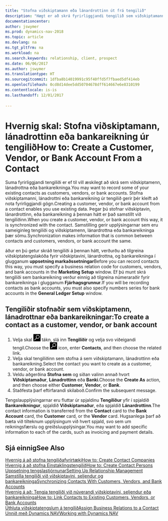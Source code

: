 ```yaml
---
title: "Stofna viðskiptamann eða lánardrottinn út frá tengilið"
description: "Hægt er að skrá fyrirliggjandi tengilið sem viðskiptamann, lánadrottinn eða bankareikninga með því að nota fyrirliggjandi upplýsingar og tiltaka eðli viðskiptasambands."
documentationcenter: 
author: jswymer
ms.prod: dynamics-nav-2018
ms.topic: article
ms.devlang: na
ms.tgt_pltfrm: na
ms.workload: na
ms.search.keywords: relationship, client, prospect
ms.date: 06/06/2017
ms.author: jswymer
ms.translationtype: HT
ms.sourcegitcommit: 1dfba8b14019991c95f40ffd5f7fbaed5df414eb
ms.openlocfilehash: 0cd8d14dee5dd50704678dff614667e6e8310199
ms.contentlocale: is-is
ms.lasthandoff: 12/01/2017

---
```

# <a name="how-to-create-a-customer-vendor-or-bank-account-from-a-contact"></a><span data-ttu-id="03bde-103">Hvernig skal: Stofna viðskiptamann, lánadrottinn eða bankareikning úr tengilið</span><span class="sxs-lookup"><span data-stu-id="03bde-103">How to: Create a Customer, Vendor, or Bank Account From a Contact</span></span>
<span data-ttu-id="03bde-104">Suma fyrirliggjandi tengiliði er ef til vill æskilegt að skrá sem viðskiptamenn, lánadrottna eða bankareikninga.</span><span class="sxs-lookup"><span data-stu-id="03bde-104">You may want to record some of your existing contacts as customers, vendors, or bank accounts.</span></span> <span data-ttu-id="03bde-105">Stofna viðskiptamanni, lánadrottni eða bankareikning úr tengilið gerir þér kleift að nota fyrirliggjandi gögn.</span><span class="sxs-lookup"><span data-stu-id="03bde-105">Creating a customer, vendor, or bank account from a contact enables you use existing data.</span></span> <span data-ttu-id="03bde-106">Þegar þú stofnar viðskiptavin, lánardrottinn, eða bankareikning á þennan hátt er það samstillt við tengiliðinn.</span><span class="sxs-lookup"><span data-stu-id="03bde-106">When you create a customer, vendor, or bank account this way, it is synchronized with the contact.</span></span> <span data-ttu-id="03bde-107">Samstilling gerir upplýsingarnar sem eru sameiginleg tengiliði og viðskiptamenn, lánardrottna eða bankareikninga þær sömu.</span><span class="sxs-lookup"><span data-stu-id="03bde-107">Synchronization makes information that is common between contacts and customers, vendors, or bank account the same.</span></span>

<span data-ttu-id="03bde-108">áður en þú getur skráð tengiliði á þennan hátt, verðurðu að tilgreina viðskiptatengslakóða fyrir viðskiptavini, lánardrottna, og bankareikninga í glugganum **uppsetning markaðssetningar**</span><span class="sxs-lookup"><span data-stu-id="03bde-108">Before you can record contacts this way, you must specify a business relation code for customers, vendors, and bank accounts in the **Marketing Setup** window.</span></span> <span data-ttu-id="03bde-109">Ef þú munt skrá tengiliði sem bankareikning verður einnig að tilgreina númeraraðir fyrir bankareikninga í glugganum **Fjárhagsgrunnur**.</span><span class="sxs-lookup"><span data-stu-id="03bde-109">If you will be recording contacts as bank accounts, you must also specify numbers series for bank accounts in the **General Ledger Setup** window.</span></span>

## <a name="to-create-a-contact-as-a-customer-vendor-or-bank-account"></a><span data-ttu-id="03bde-110">Tengiliðir stofnaðir sem viðskiptamenn, lánadrottnar eða bankareikningar:</span><span class="sxs-lookup"><span data-stu-id="03bde-110">To create a contact as a customer, vendor, or bank account</span></span>
1. <span data-ttu-id="03bde-111">Velja skal ![Leit að síðu eða skýrslu](media/ui-search/search_small.png "Leit að síðu eða skýrslu táknið") tákn, slá inn  **Tengiliðir** og velja svo viðeigandi tengil.</span><span class="sxs-lookup"><span data-stu-id="03bde-111">Choose the ![Search for Page or Report](media/ui-search/search_small.png "Search for Page or Report icon") icon, enter **Contacts**, and then choose the related link.</span></span>
2. <span data-ttu-id="03bde-112">Velja skal tengiliðinn sem stofna á sem viðskiptamann, lánadrottinn eða bankareikning.</span><span class="sxs-lookup"><span data-stu-id="03bde-112">Select the contact you want to create as a customer, vendor, or bank account.</span></span>
3. <span data-ttu-id="03bde-113">Veldu aðgerðina **Stofna sem** og síðan valinn annað hvort **Viðskiptamaður**, **Lánadrottinn** eða **Banki**.</span><span class="sxs-lookup"><span data-stu-id="03bde-113">Choose the **Create As** action, and then choose either **Customer**, **Vendor**, or **Bank**.</span></span>
4. <span data-ttu-id="03bde-114">Staðfesta þarf eftirfarandi skilaboð.</span><span class="sxs-lookup"><span data-stu-id="03bde-114">Confirm the subsequent message.</span></span>

<span data-ttu-id="03bde-115">Tengslaupplýsingarnar eru fluttar úr spjaldinu **Tengiliður** yfir í spjaldið **Bankareikningur**, spjaldið **Viðskiptamaður**, eða spjaldið **Lánardrottinn**.</span><span class="sxs-lookup"><span data-stu-id="03bde-115">The contact information is transferred from the **Contact** card to the **Bank Account** card, the **Customer** card, or the **Vendor** card.</span></span> <span data-ttu-id="03bde-116">Hugsanlega þarf að bæta við tilteknum upplýsingum við hvert spjald, svo sem um reikningsfærslu og greiðsluupplýsingar.</span><span class="sxs-lookup"><span data-stu-id="03bde-116">You may want to add specific information to each of the cards, such as invoicing and payment details.</span></span>

## <a name="see-also"></a><span data-ttu-id="03bde-117">Sjá einnig</span><span class="sxs-lookup"><span data-stu-id="03bde-117">See Also</span></span>
[<span data-ttu-id="03bde-118">Hvernig á að stofna tengiliðafyrirtæki</span><span class="sxs-lookup"><span data-stu-id="03bde-118">How to: Create Contact Companies</span></span>](marketing-create-contact-companies.md)  
[<span data-ttu-id="03bde-119">Hvernig á að stofna Einstaklingstengilið</span><span class="sxs-lookup"><span data-stu-id="03bde-119">How to: Create Contact Persons</span></span>](marketing-create-contact-persons.md)  
[<span data-ttu-id="03bde-120">Uppsetning tengslastjórnunar</span><span class="sxs-lookup"><span data-stu-id="03bde-120">Setting Up Relationship Management</span></span>](marketing-setup-marketing.md)  
[<span data-ttu-id="03bde-121">Samstilla tengiliði við viðskiptavini, seljendur og bankareikninga</span><span class="sxs-lookup"><span data-stu-id="03bde-121">Synchronizing Contacts With Customers, Vendors, and Bank Accounts</span></span>](marketing-synchronize-contacts-customers-vendors-bank-accounts.md)  
[<span data-ttu-id="03bde-122">Hvernig á að: Tengja tengiliði við núverandi viðskiptavini, seljendur eða bankareikninga</span><span class="sxs-lookup"><span data-stu-id="03bde-122">How to: Link Contacts to Existing Customers, Vendors, or Bank Accounts</span></span>](marketing-how-link-contact.md)  
[<span data-ttu-id="03bde-123">Úthluta viðskiptatengslum á tengilið</span><span class="sxs-lookup"><span data-stu-id="03bde-123">Assign Business Relations to a Contact</span></span>](marketing-business-relations.md#AssignBusRelContact)  
[<span data-ttu-id="03bde-124">Unnið með Dynamics NAV</span><span class="sxs-lookup"><span data-stu-id="03bde-124">Working with Dynamics NAV</span></span>](ui-work-product.md)


